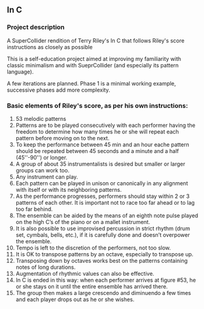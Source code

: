 ##  In C

### Project description
A SuperCollider rendition of Terry Riley's In C that follows Riley's score instructions as closely as possible

This is a self-education project aimed at improving my familiarity with classic minimalism
and with SueprCollider (and especially its pattern language).

A few iterations are planned. Phase 1 is a minimal working example, successive phases add more complexity.

### Basic elements of Riley's score, as per his own instructions:

1.  53 melodic patterns
2.  Patterns are to be played consecutively with each
    performer having the freedom to determine how many times
    he or she will repeat each pattern before moving on to the next.
3.  To keep the performance between 45 min and an hour eache pattern
    should be repeated between 45 seconds and a minute and a half (45''-90'')
    or longer.
4.  A group of about 35 instrumentalists is desired but smaller
    or larger groups can work too.
5.  Any instrument can play.
6.  Each pattern can be played in unison or canonically
    in any alignment with itself or with its neighboring patterns.
7.  As the performance progresses, performers should stay
    within 2 or 3 patterns of each other. It is important not
    to race too far ahead or to lag too far behind.
8.  The ensemble can be aided by the means of an eighth note pulse
    played on the high C’s of the piano or on a mallet instrument.
9.  It is also possible to use improvised percussion in strict rhythm
    (drum set, cymbals, bells, etc.), if it is carefully done
    and  doesn’t overpower the ensemble.
10. Tempo is left to the discretion of the performers, not too slow.
11. It is OK to transpose patterns by an octave, especially to transpose up.
12. Transposing down by octaves works best on the patterns
    containing notes of long durations.
13. Augmentation of rhythmic values can also be effective.
14. In C is ended in this way: when each performer arrives at figure #53,
    he or she stays on it until the entire ensemble has arrived there.
15. The group then makes a large crescendo and diminuendo a few times
    and each player drops out as he or she wishes.




